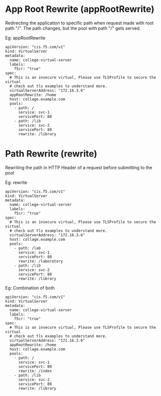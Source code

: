 # App Root Rewrite (appRootRewrite)
Redirecting the application to specific path when request made with root path "/".
The path changes, but the pool with path "/" gets served.

Eg: appRootRewrite
```
apiVersion: "cis.f5.com/v1"
kind: VirtualServer
metadata:
  name: college-virtual-server
  labels:
    f5cr: "true"
spec:
  # This is an insecure virtual, Please use TLSProfile to secure the virtual
  # check out tls examples to understand more.
  virtualServerAddress: "172.16.3.6"
  appRootRewrite: /home
  host: collage.example.com
  pools:
    - path: /
      service: svc-1
      servicePort: 80
    - path: /lib
      service: svc-2
      servicePort: 80
      rewrite: /library
```

# Path Rewrite (rewrite)
Rewriting the path in HTTP Header of a request before submitting to the pool

Eg: rewrite
```
apiVersion: "cis.f5.com/v1"
kind: VirtualServer
metadata:
  name: college-virtual-server
  labels:
    f5cr: "true"
spec:
  # This is an insecure virtual, Please use TLSProfile to secure the virtual
  # check out tls examples to understand more.
  virtualServerAddress: "172.16.3.6"
  host: collage.example.com
  pools:
    - path: /lab
      service: svc-1
      servicePort: 80
      rewrite: /laboratory
    - path: /lib
      service: svc-2
      servicePort: 80
      rewrite: /library
```

Eg: Combination of both
```
apiVersion: "cis.f5.com/v1"
kind: VirtualServer
metadata:
  name: college-virtual-server
  labels:
    f5cr: "true"
spec:
  # This is an insecure virtual, Please use TLSProfile to secure the virtual
  # check out tls examples to understand more.
  virtualServerAddress: "172.16.3.6"
  appRootRewrite: /home
  host: collage.example.com
  pools:
    - path: /
      service: svc-1
      servicePort: 80
      rewrite: /index
    - path: /lib
      service: svc-2
      servicePort: 80
      rewrite: /library

```